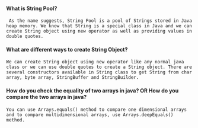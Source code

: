 #### What is String Pool?
     As the name suggests, String Pool is a pool of Strings stored in Java heap memory. We know that String is a special class in Java and we can create String object using new operator as well as providing values in double quotes.

#### What are different ways to create String Object?
    We can create String object using new operator like any normal java class or we can use double quotes to create a String object. There are several constructors available in String class to get String from char array, byte array, StringBuffer and StringBuilder.

#### How do you check the equality of two arrays in java? OR How do you compare the two arrays in java?
    You can use Arrays.equals() method to compare one dimensional arrays and to compare multidimensional arrays, use Arrays.deepEquals() method.
